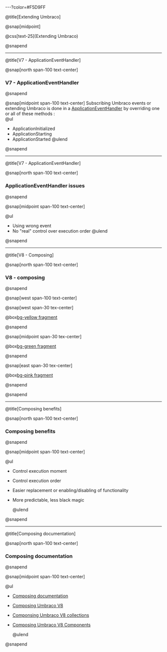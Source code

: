 ---?color=#F5D9FF

@title[Extending Umbraco]

@snap[midpoint]

@css[text-25](Extending Umbraco)

@snapend

---

@title[V7 - ApplicationEventHandler]

@snap[north span-100 text-center]

### V7 - ApplicationEventHandler

@snapend

@snap[midpoint span-100 text-center]
Subscribing Umbraco events or extending Umbraco is done in a [ApplicationEventHandler](https://our.umbraco.com/Documentation/Reference/Events/Application-Startup-v7) by overriding one or all of these methods : <br>
@ul

- ApplicationInitialized
- ApplicationStarting
- ApplicationStarted
  @ulend

@snapend

---

@title[V7 - ApplicationEventHandler]

@snap[north span-100 text-center]

### ApplicationEventHandler issues

@snapend

@snap[midpoint span-100 text-center]

@ul

- Using wrong event
- No "real" control over execution order
  @ulend

@snapend

---

@title[V8 - Composing]

@snap[north span-100 text-center]

### V8 - composing

@snapend

@snap[west span-100 text-center]

@snap[west span-30 tex-center]

@box[bg-yellow fragment](Core#Composition)

@snapend

@snap[midpoint span-30 tex-center]

@box[bg-green fragment](User#Composer)

@snapend

@snap[east span-30 tex-center]

@box[bg-pink fragment](User#Components)

@snapend

@snapend

---

@title[Composing benefits]

@snap[north span-100 text-center]

### Composing benefits

@snapend

@snap[midpoint span-100 text-center]

@ul

- Control execution moment
- Control execution order
- Easier replacement or enabling/disabling of functionality
- More predictable, less black magic

  @ulend

@snapend

---

@title[Composing documentation]

@snap[north span-100 text-center]

### Composing documentation

@snapend

@snap[midpoint span-100 text-center]

@ul[](false)

- [Composing documentation](https://our.umbraco.com/documentation/implementation/composing/)
- [Composing Umbraco V8](https://www.zpqrtbnk.net/posts/composing-umbraco-v8/)
- [Componsing Umbraco V8 collections](https://www.zpqrtbnk.net/posts/composing-umbraco-v8-collections/)
- [Composing Umbraco V8 Components](https://www.zpqrtbnk.net/posts/composing-umbraco-v8-components/)

  @ulend

@snapend
